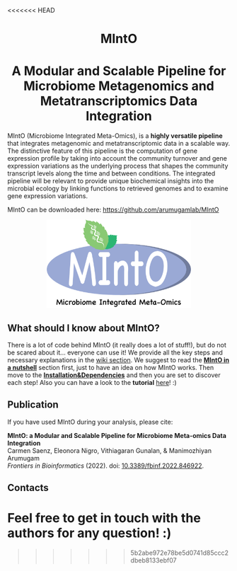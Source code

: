 <<<<<<< HEAD
<h1 align="center"> MIntO </h1>
<h1 align="center"> A Modular and Scalable Pipeline for Microbiome Metagenomics and Metatranscriptomics Data Integration </h1>

MIntO (Microbiome Integrated Meta-Omics), is a **highly versatile pipeline** that integrates metagenomic and metatranscriptomic data in a scalable way.
The distinctive feature of this pipeline is the computation of gene expression profile by taking into account the community turnover and gene expression variations as the underlying process that shapes the community transcript levels along the time and between conditions.
The integrated pipeline will be relevant to provide unique biochemical insights into the microbial ecology by linking functions to retrieved genomes and to examine gene expression variations. 

MIntO can be downloaded here:  https://github.com/arumugamlab/MIntO

<p align="center"><img src="images/MIntO_blu_Microbiome_integrated_meta_omics.png" height="200" /></p>


## What should I know about MIntO?
There is a lot of code behind MIntO (it really does a lot of stuff!), but do not be scared about it... everyone can use it! 
We provide all the key steps and necessary explanations in the [wiki section](https://github.com/arumugamlab/MIntO/wiki/). 
We suggest to read the **[MIntO in a nutshell](https://github.com/arumugamlab/MIntO/wiki/MIntO-in-a-nutshell)** section first, just to have an idea on how MIntO works. 
Then move to the **[Installation&Dependencies](https://github.com/arumugamlab/MIntO/wiki/Installation&Dependencies)** and then you are set to discover each step! 
Also you can have a look to the **tutorial** [here](https://github.com/arumugamlab/MIntO/wiki/MIntO-tutorial)! :)


## Publication

If you have used MIntO during your analysis, please cite:

 **MIntO: a Modular and Scalable Pipeline for Microbiome Meta-omics Data Integration**  
Carmen Saenz, Eleonora Nigro, Vithiagaran Gunalan, & Manimozhiyan Arumugam  
_Frontiers in Bioinformatics_ (2022). doi: [10.3389/fbinf.2022.846922](https://doi.org/10.3389/fbinf.2022.846922). 


## Contacts
Feel free to get in touch with the authors for any question! :) 
=======
>>>>>>> 5b2abe972e78be5d0741d85ccc2dbeb8133ebf07

